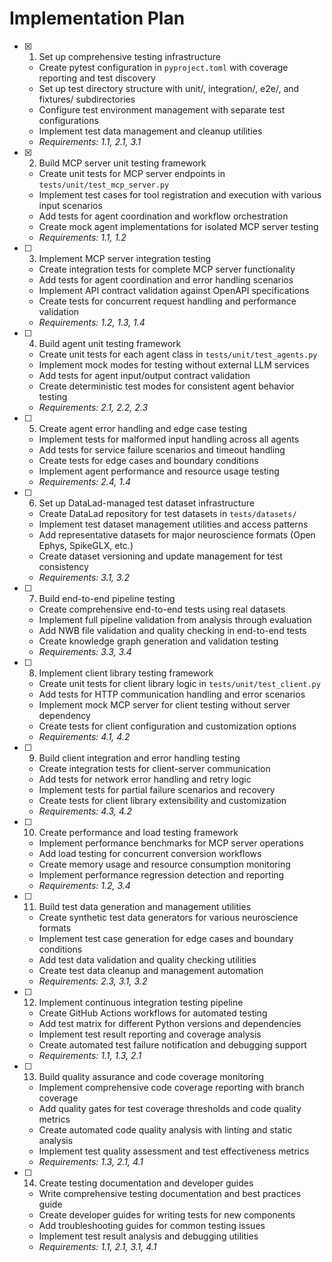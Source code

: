 # Implementation Plan

- [x] 1. Set up comprehensive testing infrastructure
  - Create pytest configuration in `pyproject.toml` with coverage reporting and
    test discovery
  - Set up test directory structure with unit/, integration/, e2e/, and
    fixtures/ subdirectories
  - Configure test environment management with separate test configurations
  - Implement test data management and cleanup utilities
  - _Requirements: 1.1, 2.1, 3.1_

- [x] 2. Build MCP server unit testing framework
  - Create unit tests for MCP server endpoints in
    `tests/unit/test_mcp_server.py`
  - Implement test cases for tool registration and execution with various input
    scenarios
  - Add tests for agent coordination and workflow orchestration
  - Create mock agent implementations for isolated MCP server testing
  - _Requirements: 1.1, 1.2_

- [ ] 3. Implement MCP server integration testing
  - Create integration tests for complete MCP server functionality
  - Add tests for agent coordination and error handling scenarios
  - Implement API contract validation against OpenAPI specifications
  - Create tests for concurrent request handling and performance validation
  - _Requirements: 1.2, 1.3, 1.4_

- [ ] 4. Build agent unit testing framework
  - Create unit tests for each agent class in `tests/unit/test_agents.py`
  - Implement mock modes for testing without external LLM services
  - Add tests for agent input/output contract validation
  - Create deterministic test modes for consistent agent behavior testing
  - _Requirements: 2.1, 2.2, 2.3_

- [ ] 5. Create agent error handling and edge case testing
  - Implement tests for malformed input handling across all agents
  - Add tests for service failure scenarios and timeout handling
  - Create tests for edge cases and boundary conditions
  - Implement agent performance and resource usage testing
  - _Requirements: 2.4, 1.4_

- [ ] 6. Set up DataLad-managed test dataset infrastructure
  - Create DataLad repository for test datasets in `tests/datasets/`
  - Implement test dataset management utilities and access patterns
  - Add representative datasets for major neuroscience formats (Open Ephys,
    SpikeGLX, etc.)
  - Create dataset versioning and update management for test consistency
  - _Requirements: 3.1, 3.2_

- [ ] 7. Build end-to-end pipeline testing
  - Create comprehensive end-to-end tests using real datasets
  - Implement full pipeline validation from analysis through evaluation
  - Add NWB file validation and quality checking in end-to-end tests
  - Create knowledge graph generation and validation testing
  - _Requirements: 3.3, 3.4_

- [ ] 8. Implement client library testing framework
  - Create unit tests for client library logic in `tests/unit/test_client.py`
  - Add tests for HTTP communication handling and error scenarios
  - Implement mock MCP server for client testing without server dependency
  - Create tests for client configuration and customization options
  - _Requirements: 4.1, 4.2_

- [ ] 9. Build client integration and error handling testing
  - Create integration tests for client-server communication
  - Add tests for network error handling and retry logic
  - Implement tests for partial failure scenarios and recovery
  - Create tests for client library extensibility and customization
  - _Requirements: 4.3, 4.2_

- [ ] 10. Create performance and load testing framework
  - Implement performance benchmarks for MCP server operations
  - Add load testing for concurrent conversion workflows
  - Create memory usage and resource consumption monitoring
  - Implement performance regression detection and reporting
  - _Requirements: 1.2, 3.4_

- [ ] 11. Build test data generation and management utilities
  - Create synthetic test data generators for various neuroscience formats
  - Implement test case generation for edge cases and boundary conditions
  - Add test data validation and quality checking utilities
  - Create test data cleanup and management automation
  - _Requirements: 2.3, 3.1, 3.2_

- [ ] 12. Implement continuous integration testing pipeline
  - Create GitHub Actions workflows for automated testing
  - Add test matrix for different Python versions and dependencies
  - Implement test result reporting and coverage analysis
  - Create automated test failure notification and debugging support
  - _Requirements: 1.1, 1.3, 2.1_

- [ ] 13. Build quality assurance and code coverage monitoring
  - Implement comprehensive code coverage reporting with branch coverage
  - Add quality gates for test coverage thresholds and code quality metrics
  - Create automated code quality analysis with linting and static analysis
  - Implement test quality assessment and test effectiveness metrics
  - _Requirements: 1.3, 2.1, 4.1_

- [ ] 14. Create testing documentation and developer guides
  - Write comprehensive testing documentation and best practices guide
  - Create developer guides for writing tests for new components
  - Add troubleshooting guides for common testing issues
  - Implement test result analysis and debugging utilities
  - _Requirements: 1.1, 2.1, 3.1, 4.1_
